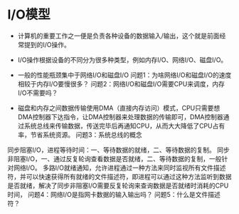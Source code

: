 # I/O模型
* 计算机的重要工作之一便是负责各种设备的数据输入/输出，这个就是前面经常提到的I/O操作。
* I/O操作根据设备的不同分为很多种类型，例如内存I/O、网络I/O、磁盘I/O。
* 一般的性能瓶颈集中于网络I/O和磁盘I/O
问题1：为啥网络I/O和磁盘I/O的速度相较于内存I/O要慢很多？
问题2：网络I/O和磁盘I/O需要CPU来调度，内存I/O不需要吗？

* 磁盘和内存之间数据传输使用DMA（直接内存访问）模式，CPU只需要想DMA控制器下达指令，让DMA控制器来处理数据的传输即可，DMA控制器通过系统总线来传输数据，传送完毕后再通知CPU，从而大大降低了CPU占有率，节省系统资源。
问题3：系统总线的概念

同步阻塞I/O，进程等待时间：一、等待数据的就绪，二、等待数据的复制。
同步非阻塞I/O，一、通过反复轮询查看数据是否就绪，二、等待数据的复制，一般针对网络I/O。
多路I/O就绪通知，允许进程通过一种方法来同时监视所有文件描述符，并可以快速获得所有就绪的文件描述符，即进程可以通过这种方法监听到数据是否就绪，解决了同步非阻塞I/O需要反复轮询来查询数据是否就绪时消耗的CPU时间，
问题4：网络I/O是指网卡数据的输入输出吗？
问题5：什么是文件描述符？




